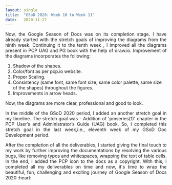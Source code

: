 ```yaml
---
layout: single
title:  "GSoD 2020: Week 10 to Week 11"
date:   2020-11-27
---
```


<p style='text-align: justify;'>
Now, the Google Season of Docs was on its completion stage. I have already started with the stretch goals of improving the diagrams from the ninth week. Continuing it to the tenth week , I improved all the diagrams present in PCP UAG and PG book with the help of draw.io. Improvement of the diagrams incorporates the following:
</p>

1. Shadow of the shapes.
2. Color/font as per pcp.io website.
3. Proper Scaling.
4. Consistency (same font, same font size, same color palette, same size of the shapes) throughout the figures.
5. Improvements in arrow heads.

<p style='text-align: justify;'>
Now, the diagrams are more clear, professional and good to look.
</p>

<p style='text-align: justify;'>
In the middle of the GSoD 2020 period, I added an another stretch goal in my timeline. The stretch goal was - Addition of 'pmseries(1)' chapter in the PCP User’s and Administrator’s Guide (UAG) book. So, I completed this stretch goal in the last week,i.e., eleventh week of my GSoD Doc Development period.
</p>

<p style='text-align: justify;'>
After the completion of all the deliverables, I started giving the final touch to my work by further improving the documentations by resolving the various bugs, like removing typos and whitespaces, wrapping the text of table cells. In the end, I added the PCP icon to the docs as a copyright. With this, I completed all my deliverables on time and now, it's time to wrap the beautiful, fun, challenging and exciting journey of Google Season of Docs 2020 :heart:.
</p>